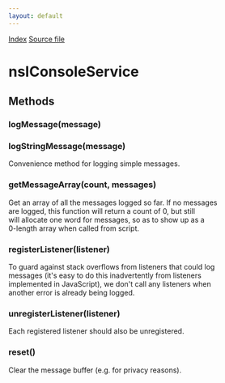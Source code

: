 ```yaml
---
layout: default
---
```

<div id='links'><a href="../index.html">Index</a>
<a href="http://dxr.mozilla.org/mozilla-central/source/xpcom/base/nsIConsoleService.idl">Source file</a>
</div>

# nsIConsoleService #

## Methods ##

### logMessage(message) ###

### logStringMessage(message) ###
  
Convenience method for logging simple messages.  
  

### getMessageArray(count, messages) ###
  
Get an array of all the messages logged so far.  If no messages  
are logged, this function will return a count of 0, but still  
will allocate one word for messages, so as to show up as a  
0-length array when called from script.  
  

### registerListener(listener) ###
  
To guard against stack overflows from listeners that could log  
messages (it's easy to do this inadvertently from listeners  
implemented in JavaScript), we don't call any listeners when  
another error is already being logged.  
  

### unregisterListener(listener) ###
  
Each registered listener should also be unregistered.  
  

### reset() ###
  
Clear the message buffer (e.g. for privacy reasons).  
  
